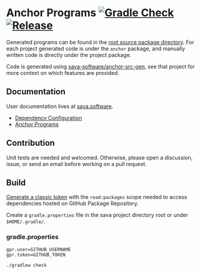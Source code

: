 # Anchor Programs [![Gradle Check](https://github.com/sava-software/anchor-programs/actions/workflows/build.yml/badge.svg)](https://github.com/sava-software/anchor-programs/actions/workflows/build.yml) [![Release](https://github.com/sava-software/anchor-programs/actions/workflows/publish.yml/badge.svg)](https://github.com/sava-software/anchor-programs/actions/workflows/release.yml)

Generated programs can be found in
the [root source package directory](anchor-programs/src/main/java/software/sava/anchor/programs). For each project generated
code is under the `anchor` package, and manually written code is directly under the project package.

Code is generated using [sava-software/anchor-src-gen](https://github.com/sava-software/anchor-src-gen), see that
project for more context on which features are provided.

## Documentation

User documentation lives at [sava.software](https://sava.software/).

* [Dependency Configuration](https://sava.software/quickstart)
* [Anchor Programs](https://sava.software/libraries/anchor-programs)

## Contribution

Unit tests are needed and welcomed. Otherwise, please open a discussion, issue, or send an email before working on a
pull request.

## Build

[Generate a classic token](https://github.com/settings/tokens) with the `read:packages` scope needed to access
dependencies hosted on GitHub Package Repository.

Create a `gradle.properties` file in the sava project directory root or under `$HOME/.gradle/`.

### gradle.properties

```properties
gpr.user=GITHUB_USERNAME
gpr.token=GITHUB_TOKEN
```

```shell
./gradlew check
```
